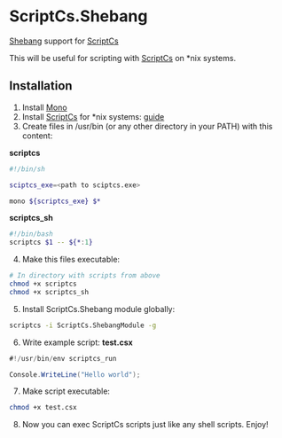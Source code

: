 ScriptCs.Shebang
================

[Shebang](http://en.wikipedia.org/wiki/Shebang_(Unix)) support for [ScriptCs](http://scriptcs.net/)

This will be useful for scripting with [ScriptCs](http://scriptcs.net/) on *nix systems.

Installation
------------
1. Install [Mono](http://www.mono-project.com/download/)
2. Install [ScriptCs](http://scriptcs.net/) for *nix systems: [guide](https://github.com/scriptcs/scriptcs/wiki/Installing-on-Mac-and-Linux)
3. Create files in /usr/bin (or any other directory in your PATH) with this content:

  **scriptcs**
  ```bash
  #!/bin/sh
  
  sciptcs_exe=<path to sciptcs.exe>
  
  mono ${scriptcs_exe} $*
  ```
  
  **scriptcs_sh**
  ```bash
  #!/bin/bash
  scriptcs $1 -- ${*:1}
  ```

4. Make this files executable: 
  ```sh
  # In directory with scripts from above
  chmod +x scriptcs
  chmod +x scriptcs_sh
  ```
5. Install ScriptCs.Shebang module globally:
  ```sh
  scriptcs -i ScriptCs.ShebangModule -g
  ```

6. Write example script:
  **test.csx**
  ```csharp
  #!/usr/bin/env scriptcs_run
  
  Console.WriteLine("Hello world");
  ```
  
7. Make script executable:
  ```sh
  chmod +x test.csx
  ```
8. Now you can exec ScriptCs scripts just like any shell scripts. Enjoy!
